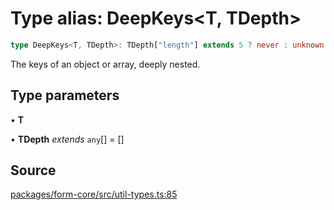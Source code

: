 # Type alias: DeepKeys\<T, TDepth\>

```ts
type DeepKeys<T, TDepth>: TDepth["length"] extends 5 ? never : unknown extends T ? PrefixFromDepth<string, TDepth> : T extends readonly any[] & IsTuple<T> ? PrefixTupleAccessor<T, AllowedIndexes<T>, TDepth> : T extends any[] ? PrefixArrayAccessor<T, [...TDepth, any]> : T extends Date ? never : T extends object ? PrefixObjectAccessor<T, TDepth> : T extends string | number | boolean | bigint ? "" : never;
```

The keys of an object or array, deeply nested.

## Type parameters

• **T**

• **TDepth** *extends* `any`[] = []

## Source

[packages/form-core/src/util-types.ts:85](https://github.com/TanStack/form/blob/2fcee08730ef56cadb9b5937d06198bcc1fedcd7/packages/form-core/src/util-types.ts#L85)
